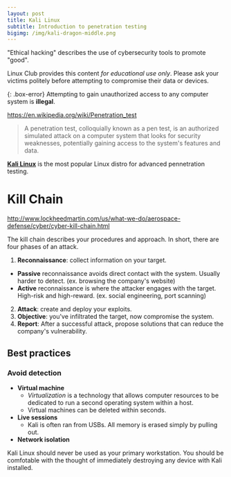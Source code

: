 ```yaml
---
layout: post
title: Kali Linux
subtitle: Introduction to penetration testing
bigimg: /img/kali-dragon-middle.png
---
```


"Ethical hacking" describes the use of cybersecurity tools to promote "good".

Linux Club provides this content *for educational use only*. Please ask your victims politely before attempting to compromise their data or devices.

{: .box-error}
Attempting to gain unauthorized access to any computer system is **illegal**.

<https://en.wikipedia.org/wiki/Penetration_test>

> A penetration test, colloquially known as a pen test, is an authorized simulated attack on a computer system that looks for security weaknesses, potentially gaining access to the system's features and data.

[**Kali Linux**](https://www.kali.org/) is the most popular Linux distro for advanced pennetration testing.

# Kill Chain

<http://www.lockheedmartin.com/us/what-we-do/aerospace-defense/cyber/cyber-kill-chain.html>

The kill chain describes your procedures and approach. In short, there are four phases of an attack.

1. **Reconnaissance**: collect information on your target.
  - **Passive** reconnaissance avoids direct contact with the system. Usually harder to detect. (ex. browsing the company's website)
  - **Active** reconnaissance is where the attacker engages with the target. High-risk and high-reward. (ex. social engineering, port scanning)
2. **Attack**: create and deploy your exploits.
3. **Objective**: you've infiltrated the target, now compromise the system.
4. **Report**: After a successful attack, propose solutions that can reduce the company's vulnerability.

## Best practices

### Avoid detection

- **Virtual machine**
  - *Virtualization* is a technology that allows computer resources to be dedicated to run a second operating system within a host.
  - Virtual machines can be deleted within seconds.
- **Live sessions**
  - Kali is often ran from USBs. All memory is erased simply by pulling out.
- **Network isolation**

Kali Linux should never be used as your primary workstation. You should be comfotable with the thought of immediately destroying any device with Kali installed.
